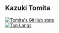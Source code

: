 ## Kazuki Tomita

[![Tomita's GitHub stats](https://github-readme-stats.vercel.app/api?username=jessicazu&count_private=true&show_icons=true&theme=radical)](https://github.com/anuraghazra/github-readme-stats)<br>
[![Top Langs](https://github-readme-stats.vercel.app/api/top-langs/?username=anuraghazra&layout=compact&theme=radical&langs_count=5)](https://github.com/anuraghazra/github-readme-stats)
